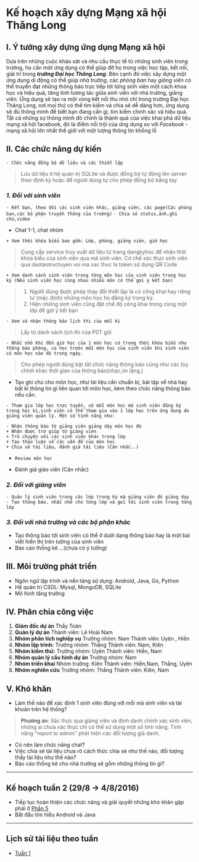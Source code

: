 # Kế hoạch xây dựng Mạng xã hội Thăng Long

## **I. Ý tưởng xây dựng ứng dụng Mạng xã hội**

Dựa trên những cuộc khảo sát và nhu cầu thực tế từ những sinh viên trong trường, họ cần một ứng dụng có thể giúp đỡ họ trong việc học tập, kết nối, giải trí trong **_trường Đại học Thăng Long_**. Bên cạnh đó việc xây dựng một ứng dụng di động có thể giúp _nhà trường_, các _phòng ban_ hay _giảng viên_ có thể truyền đạt những thông báo trực tiếp tới từng sinh viên một cách khoa học và hiệu quả, tăng tính tương tác giữa sinh viên với nhà trường, giảng viên. Ứng dụng sẽ tạo ra một vòng kết nối thu nhỏ chỉ trong trường Đại học Thăng Long, nơi mọi thứ có thể tìm kiếm và chia sẻ dễ dàng hơn, ứng dụng sẽ đủ thông minh để biết bạn đang cần gì, tìm kiếm chính xác và hiệu quả. Tất cả những sự thông mình đó chính là thành quả của việc khai phá dữ liệu mạng xã hội facebook, đó là điểm nổi trội của ứng dụng so với _Facebook_ - mạng xã hội lớn nhất thế giới với một lượng thông tin khổng lồ

## **II. Các chức năng dự kiến**

`- Chức năng đồng bộ dữ liệu và các thiết lập`

> Lưu dữ liệu ở hệ quản trị SQLite và được đồng bộ tự động lên server theo định kỳ hoặc để người dùng tự cho phép đồng bộ bằng tay

### **_1\. Đối với sinh viên_**

`- Kết bạn, theo dõi các sinh viên khác, giảng viên, các page(Các phòng ban,các bộ phận truyền thông của trường)` `- Chia sẻ status,ảnh,ghi chú,video`

- Chat 1-1, chat nhóm

`+ Xem thời khóa biểu bao gồm: Lớp, phòng, giảng viên, giờ học`

> Cung cấp service truy xuất dữ liệu từ trang dangkyhoc để nhận thời khóa biểu của sinh viên qua mã sinh viên. Cơ chế xác thực sinh viên qua daotaotructuyen voi ma xac thuc la token sử dụng QR Code

`+ Xem danh sách sinh viên trong từng môn học của sinh viên trong học kỳ (Nếu sinh viên học cùng nhau nhiều môn có thể gợi ý kết bạn)`

> 1. Người dùng được phép thay đồi thiết lập là có công khai hay riêng tư (mặc định) những môn học họ đăng ký trong kỳ.
> 2. Hiện những sinh viên cũng đặt chế độ công khai trong cùng một lớp để gợi ý kết bạn

`- Xem và nhận thông báo lịch thi của mỗi kì`

> Lấy từ danh sách lịch thi của PDT gửi

`- Nhắc nhở khi đến giờ học của 1 môn học có trong thời khóa biểu như thông báo phòng, ca học trước mỗi môn học của sinh viên khi sinh viên có môn học nào đó trong ngày.`

> Cho phép người dùng bật tắt chức năng thông báo cũng như các tùy chỉnh khác thời gian của thông báo(nhạc,im lặng,)

- Tạo ghi chú cho môn học, như tài liệu cần chuẩn bị, bài tập về nhà hay bất kì thông tin gì liên quan tới môn học, kèm theo chức năng thông báo nếu cần.

`- Tham gia lớp học trực tuyến, cứ mỗi môn học mà sinh viên đăng ký trong học kì,sinh viên có thể tham gia vào 1 lớp học trên ứng dụng do giảng viên quản lý. Một số tính năng như:`

```
- Nhận thông báo từ giảng viên giảng dậy môn học đó
+ Nhận được trợ giúp từ giảng viên
+ Trò chuyện với các sinh viên khác trong lớp
+ Tạo thảo luận về các vấn đề của môn học
+ Chia sẻ tài liệu, đánh giá tài liệu (Cân nhắc..)
```

- `Review môn học`

- Đánh giá giáo viên (Cân nhắc)

### **_2\. Đối với giảng viên_**

`- Quản lý sinh viên trong các lớp trong kỳ mà giảng viên đó giảng dạy` `- Tạo thông báo, nhắc nhở cho từng lớp và gửi tới sinh viên trong từng lớp`

### **_3\. Đối với nhà trường và các bộ phận khác_**

- Tạo thông báo tới sinh viên có thể ở dưới dạng thông báo hay là một bài viết hiển thị trên tường của sinh viên
- Báo cáo thống kê ...(chưa có ý tưởng)

## **III. Môi trường phát triển**

- Ngôn ngữ lập trình và nền tảng sử dụng: Android, Java, Go, Python
- Hệ quản trị CSDL: Mysql, MongoDB, SQLite
- Mô hình tăng trưởng

## **IV. Phân chia công việc**

1. **Giám đốc dự án** Thầy Toàn
2. **Quản lý dự án** Thành viên: Lê Hoài Nam
3. **Nhóm phân tích nghiệp vụ** Trưởng nhóm: Nam Thành viên: Uyên , Hiền
4. **Nhóm lập trình:** Trưởng nhóm: Thắng Thành viên: Nam, Kiên
5. **Nhóm kiểm thử:** Trưởng nhóm: Uyên Thành viên: Hiền, Nam
6. **Nhóm quản lý cấu hình dự án** Trưởng nhóm: Nam
7. **Nhóm triển khai** Nhóm trưởng: Kiên Thành viên: Hiền,Nam, Thắng, Uyên
8. **Nhóm nghiên cứu** Trưởng nhóm: Thắng Thành viên: Kiên, Nam

## **V. Khó khăn**

- Làm thế nào để xác định 1 sinh viên đúng với mỗi mã sinh viên và tài khoản trên hệ thống?

> **Phương án**: Xác thực qua giảng viên và định danh chính xác sinh viên, những ai chưa xác thực chỉ có thể sử dụng một số tính năng. Tính năng "report to admin" phát hiện các đối tượng giả danh.

- Có nên làm chức năng chat?
- Việc chia sẻ tài liệu chưa rõ cách thức chia sẻ như thế nào, đối tượng thấy tài liệu như thế nào?
- Báo cáo thống kê cho nhà trường sẽ gồm những thông tin gì?

--------------------------------------------------------------------------------

## Kế hoạch tuần 2 (29/8 -> 4/8/2016)

- Tiếp tục hoàn thiện các chức năng và giải quyết những khó khăn gặp phải ở [Phần 5](https://github.com/SENf-TLU/Documents/blob/master/KeHoach/UngDungMxhTLU.md#v-khó-khăn-)
- Bắt đầu tìm hiểu Android và Java

--------------------------------------------------------------------------------

## Lịch sử tài liệu theo tuần

- [Tuần 1](https://github.com/SENf-TLU/Documents/commit/48f8b71339fa341c7b11a871b1a0a272e6096199)
